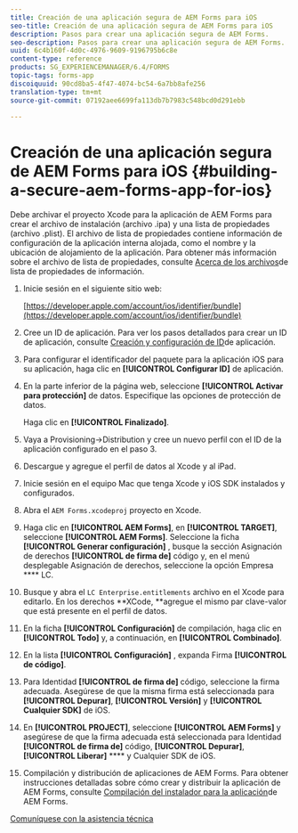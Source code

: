 ```yaml
---
title: Creación de una aplicación segura de AEM Forms para iOS
seo-title: Creación de una aplicación segura de AEM Forms para iOS
description: Pasos para crear una aplicación segura de AEM Forms.
seo-description: Pasos para crear una aplicación segura de AEM Forms.
uuid: 6c4b160f-4d0c-4976-9609-9196795b6c8e
content-type: reference
products: SG_EXPERIENCEMANAGER/6.4/FORMS
topic-tags: forms-app
discoiquuid: 90cd8ba5-4f47-4074-bc54-6a7bb8afe256
translation-type: tm+mt
source-git-commit: 07192aee6699fa113db7b7983c548bcd0d291ebb

---
```



# Creación de una aplicación segura de AEM Forms para iOS {#building-a-secure-aem-forms-app-for-ios}

Debe archivar el proyecto Xcode para la aplicación de AEM Forms para crear el archivo de instalación (archivo .ipa) y una lista de propiedades (archivo .plist). El archivo de lista de propiedades contiene información de configuración de la aplicación interna alojada, como el nombre y la ubicación de alojamiento de la aplicación. Para obtener más información sobre el archivo de lista de propiedades, consulte [Acerca de los archivos](https://developer.apple.com/library/ios/#documentation/general/Reference/InfoPlistKeyReference/Articles/AboutInformationPropertyListFiles.html)de lista de propiedades de información.

1. Inicie sesión en el siguiente sitio web:

   [https://developer.apple.com/account/ios/identifier/bundle](https://developer.apple.com/account/ios/identifier/bundle)

1. Cree un ID de aplicación. Para ver los pasos detallados para crear un ID de aplicación, consulte [Creación y configuración de ID](https://developer.apple.com/library/ios/documentation/IDEs/Conceptual/AppDistributionGuide/MaintainingProfiles/MaintainingProfiles.html)de aplicación.
1. Para configurar el identificador del paquete para la aplicación iOS para su aplicación, haga clic en **[!UICONTROL Configurar ID]** de aplicación.
1. En la parte inferior de la página web, seleccione **[!UICONTROL Activar para protección]** de datos. Especifique las opciones de protección de datos.

   Haga clic en **[!UICONTROL Finalizado]**.

1. Vaya a Provisioning->Distribution y cree un nuevo perfil con el ID de la aplicación configurado en el paso 3.
1. Descargue y agregue el perfil de datos al Xcode y al iPad.
1. Inicie sesión en el equipo Mac que tenga Xcode y iOS SDK instalados y configurados.
1. Abra el `AEM Forms.xcodeproj` proyecto en Xcode.
1. Haga clic en **[!UICONTROL AEM Forms]**, en **[!UICONTROL TARGET]**, seleccione **[!UICONTROL AEM Forms]**. Seleccione la ficha **[!UICONTROL Generar configuración]** , busque la sección Asignación de derechos **[!UICONTROL de firma de]** código y, en el menú desplegable Asignación de derechos, seleccione la opción Empresa **** LC.
1. Busque y abra el `LC Enterprise.entitlements` archivo en el Xcode para editarlo. En los derechos **XCode, **agregue el mismo par clave-valor que está presente en el perfil de datos.
1. En la ficha **[!UICONTROL Configuración]** de compilación, haga clic en **[!UICONTROL Todo]** y, a continuación, en **[!UICONTROL Combinado]**.
1. En la lista **[!UICONTROL Configuración]** , expanda Firma **[!UICONTROL de código]**.
1. Para Identidad **[!UICONTROL de firma de]** código, seleccione la firma adecuada. Asegúrese de que la misma firma está seleccionada para **[!UICONTROL Depurar]**, **[!UICONTROL Versión]** y **[!UICONTROL Cualquier SDK]** de iOS.
1. En **[!UICONTROL PROJECT]**, seleccione **[!UICONTROL AEM Forms]** y asegúrese de que la firma adecuada está seleccionada para Identidad **[!UICONTROL de firma de]** código, **[!UICONTROL Depurar]**, **[!UICONTROL Liberar]** **** y Cualquier SDK de iOS.
1. Compilación y distribución de aplicaciones de AEM Forms. Para obtener instrucciones detalladas sobre cómo crear y distribuir la aplicación de AEM Forms, consulte [Compilación del instalador para la aplicación](/help/forms/using/setup-xcode-project-build-installer.md#main-pars-text-12)de AEM Forms.

[Comuníquese con la asistencia técnica](https://www.adobe.com/account/sign-in.supportportal.html)
